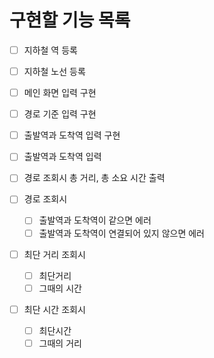 # 구현할 기능 목록

- [ ] 지하철 역 등록
- [ ] 지하철 노선 등록
 
- [ ] 메인 화면 입력 구현
- [ ] 경로 기준 입력 구현
- [ ] 출발역과 도착역 입력 구현

- [ ] 출발역과 도착역 입력
- [ ] 경로 조회시 총 거리, 총 소요 시간 출력

- [ ] 경로 조회시
  - [ ]  출발역과 도착역이 같으면 에러
  - [ ]  출발역과 도착역이 연결되어 있지 않으면 에러

- [ ] 최단 거리 조회시
  - [ ] 최단거리
  - [ ] 그때의 시간

- [ ] 최단 시간 조회시
  - [ ] 최단시간
  - [ ]  그때의 거리